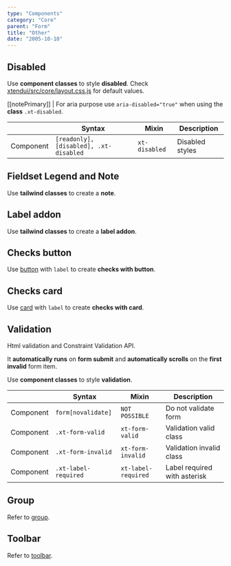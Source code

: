 ```yaml
---
type: "Components"
category: "Core"
parent: "Form"
title: "Other"
date: "2005-10-10"
---
```


## Disabled

Use **component classes** to style **disabled**. Check [xtendui/src/core/layout.css.js](https://github.com/minimit/xtendui/blob/beta/src/core/layout.css.js) for default values.

[[notePrimary]]
| For aria purpose use `aria-disabled="true"` when using the **class** `.xt-disabled`.

<div class="xt-overflow-sub overflow-y-hidden overflow-x-scroll my-4 xt-m-auto w-full">

|               | Syntax                          | Mixin               | Description                   |
| ----------------------- | ----------------------------------------- | ----------------------------- | ----------------------------- |
| Component                  | `[readonly], [disabled], .xt-disabled`                     | `xt-disabled`                | Disabled styles            |

</div>

<demo>
  <demovanilla src="vanilla/components/core/form/disabled">
  </demovanilla>
</demo>

## Fieldset Legend and Note

Use **tailwind classes** to create a **note**.

<demo>
  <demovanilla src="vanilla/components/core/form/fieldset-legend">
  </demovanilla>
</demo>

## Label addon

Use **tailwind classes** to create a **label addon**.

<demo>
  <demovanilla src="vanilla/components/core/form/label-addon">
  </demovanilla>
</demo>

## Checks button

Use [button](/components/core/button) with `label` to create **checks with button**.

<demo>
  <demovanilla src="vanilla/components/core/form/checks-button">
  </demovanilla>
</demo>

## Checks card

Use [card](/components/core/card) with `label` to create **checks with card**.

<demo>
  <demovanilla src="vanilla/components/core/form/checks-card">
  </demovanilla>
</demo>

## Validation

Html validation and Constraint Validation API.

It **automatically runs** on **form submit** and **automatically scrolls** on the **first invalid** form item.

Use **component classes** to style **validation**.

<div class="xt-overflow-sub overflow-y-hidden overflow-x-scroll my-4 xt-m-auto w-full">

|                      | Syntax                          | Mixin            | Description                   |
| ----------------------- | ----------------------------------------- | -----------------------------| ----------------------------- |
| Component                  | `form[novalidate]`                     | `NOT POSSIBLE`                | Do not validate form            |
| Component                  | `.xt-form-valid`                     | `xt-form-valid`                | Validation valid class            |
| Component                  | `.xt-form-invalid`                     | `xt-form-invalid`                | Validation invalid class            |
| Component                  | `.xt-label-required`                     | `xt-label-required`                | Label required with asterisk            |

</div>

<demo>
  <demovanilla src="vanilla/components/core/form/validation">
  </demovanilla>
</demo>

## Group

Refer to [group](/components/core/group).

## Toolbar

Refer to [toolbar](/components/addons/toolbar).
